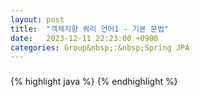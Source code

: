 ```yaml
---
layout: post
title:  "객체지향 쿼리 언어1 - 기본 문법"
date:   2023-12-11 22:23:00 +0900
categories: Group&nbsp;:&nbsp;Spring JPA
---
```


### 

{% highlight java %}
{% endhighlight %}